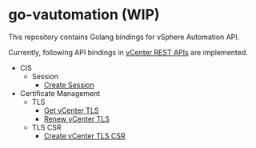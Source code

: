 # go-vautomation (WIP)

This repository contains Golang bindings for vSphere Automation API.

Currently, following API bindings in [vCenter REST APIs](https://developer.vmware.com/docs/vsphere-automation/latest/vcenter/index.html) are implemented.

- CIS
  - Session
    - [Create Session](https://developer.vmware.com/docs/vsphere-automation/latest/cis/api/session/post/)
- Certificate Management
  - TLS
    - [Get vCenter TLS](https://developer.vmware.com/docs/vsphere-automation/latest/vcenter/api/vcenter/certificate-management/vcenter/tls/get/)
    - [Renew vCenter TLS](https://developer.vmware.com/docs/vsphere-automation/latest/vcenter/api/vcenter/certificate-management/vcenter/tlsactionrenew/post/)
  - TLS CSR
    - [Create vCenter TLS CSR](https://developer.vmware.com/docs/vsphere-automation/latest/vcenter/api/vcenter/certificate-management/vcenter/tls-csr/post/)